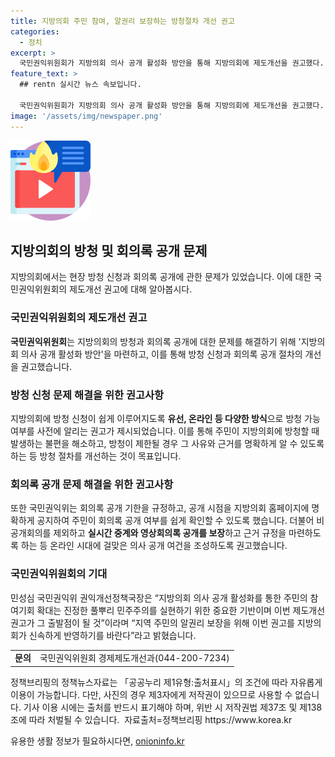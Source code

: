 ```yaml
---
title: 지방의회 주민 참여, 알권리 보장하는 방청절차 개선 권고
categories:
  - 정치
excerpt: >
  국민권익위원회가 지방의회 의사 공개 활성화 방안을 통해 지방의회에 제도개선을 권고했다. 현행 방청 신청 및 회의록 공개 시기에 대한 불만사항을 지적하며, 지방의회가 방청 신청을 쉽게하고 회의록 및 영상을 적시에 공개할 것을 권고했다. 또한, 온라인 시대에 걸맞은 의사 공개 여건을 조성하기 위해 고려사항을 제시하였으며, 이를 통해 주민의 참여기회를 확대하고 지역 주민의 알권리를 보장하고자 했다. 민성심 권익개선정책국장은 해당 제도개선 권고가 지역 주민의 알권리 보장을 위한 출발점이 될 것이라 밝혔다.
feature_text: >
  ## rentn 실시간 뉴스 속보입니다.

  국민권익위원회가 지방의회 의사 공개 활성화 방안을 통해 지방의회에 제도개선을 권고했다. 현행 방청 신청 및 회의록 공개 시기에 대한 불만사항을 지적하며, 지방의회가 방청 신청을 쉽게하고 회의록 및 영상을 적시에 공개할 것을 권고했다. 또한, 온라인 시대에 걸맞은 의사 공개 여건을 조성하기 위해 고려사항을 제시하였으며, 이를 통해 주민의 참여기회를 확대하고 지역 주민의 알권리를 보장하고자 했다. 민성심 권익개선정책국장은 해당 제도개선 권고가 지역 주민의 알권리 보장을 위한 출발점이 될 것이라 밝혔다.
image: '/assets/img/newspaper.png'
---
```


<p><img src="/assets/img/news.png" alt="rentncar 속보" /></p>

<h2 data-ke-size="size26">지방의회의 방청 및 회의록 공개 문제</h2>

<p data-ke-size="size16">지방의회에서는 현장 방청 신청과 회의록 공개에 관한 문제가 있었습니다. 이에 대한 국민권익위원회의 제도개선 권고에 대해 알아봅시다.</p>

<h3>국민권익위원회의 제도개선 권고</h3>

<p data-ke-size="size16"><b>국민권익위원회</b>는 지방의회의 방청과 회의록 공개에 대한 문제를 해결하기 위해 '지방의회 의사 공개 활성화 방안'을 마련하고, 이를 통해 방청 신청과 회의록 공개 절차의 개선을 권고했습니다.</p>

<h3>방청 신청 문제 해결을 위한 권고사항</h3>

<p data-ke-size="size16">지방의회에 방청 신청이 쉽게 이루어지도록 <b>유선, 온라인 등 다양한 방식</b>으로 방청 가능 여부를 사전에 알리는 권고가 제시되었습니다. 이를 통해 주민이 지방의회에 방청할 때 발생하는 불편을 해소하고, 방청이 제한될 경우 그 사유와 근거를 명확하게 알 수 있도록 하는 등 방청 절차를 개선하는 것이 목표입니다.</p>

<h3>회의록 공개 문제 해결을 위한 권고사항</h3>

<p data-ke-size="size16">또한 국민권익위는 회의록 공개 기한을 규정하고, 공개 시점을 지방의회 홈페이지에 명확하게 공지하여 주민이 회의록 공개 여부를 쉽게 확인할 수 있도록 했습니다. 더불어 비공개회의를 제외하고 <b>실시간 중계와 영상회의록 공개를 보장</b>하고 근거 규정을 마련하도록 하는 등 온라인 시대에 걸맞은 의사 공개 여건을 조성하도록 권고했습니다.</p>

<h3>국민권익위원회의 기대</h3>

<p data-ke-size="size16">민성심 국민권익위 권익개선정책국장은 “지방의회 의사 공개 활성화를 통한 주민의 참여기회 확대는 진정한 풀뿌리 민주주의를 실현하기 위한 중요한 기반이며 이번 제도개선 권고가 그 출발점이 될 것”이라며 “지역 주민의 알권리 보장을 위해 이번 권고를 지방의회가 신속하게 반영하기를 바란다”라고 밝혔습니다.</p>

<table>
    <tbody>
        <tr>
            <td style="text-align: center; height: 17px;"><b>문의</b></td>
            <td>국민권익위원회 경제제도개선과(044-200-7234)</td>
        </tr>
    </tbody>
</table>

<p data-ke-size="size16">정책브리핑의 정책뉴스자료는 「공공누리 제1유형:출처표시」의 조건에 따라 자유롭게 이용이 가능합니다. 다만, 사진의 경우 제3자에게 저작권이 있으므로 사용할 수 없습니다. 기사 이용 시에는 출처를 반드시 표기해야 하며, 위반 시 저작권법 제37조 및 제138조에 따라 처벌될 수 있습니다. <span style="color: #1a5490;">&nbsp;</span>자료출처=정책브리핑 https://www.korea.kr</p>
유용한 생활 정보가 필요하시다면, <a href="https://onioninfo.kr" rel="dofollow">onioninfo.kr</a>


